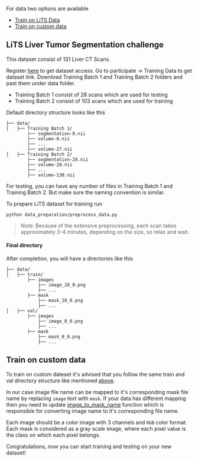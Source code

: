 For data two options are available

- [Train on LiTS Data](#lits-liver-tumor-segmentation-challenge)
- [Train on custom data](#train-on-custom-data)

## LiTS Liver Tumor Segmentation challenge

This dataset consist of 131 Liver CT Scans.

Register [here](https://competitions.codalab.org/competitions/17094) to get dataset access.
Go to participate &rarr; Training Data to get dataset link.
Download Training Batch 1 and Training Batch 2 folders and past them under data folder.

- Training Batch 1 consist of 28 scans which are used for testing
- Training Batch 2 consist of 103 scans which are used for training

Default directory structure looks like this

    ├── data/
    │   ├── Training Batch 1/
            ├── segmentation-0.nii
            ├── volume-0.nii
            ├── ...
            ├── volume-27.nii
    │   ├── Training Batch 2/
            ├── segmentation-28.nii
            ├── volume-28.nii
            ├── ...
            ├── volume-130.nii

For testing, you can have any number of files in Training Batch 1 and Training Batch 2. But make sure the naming
convention is similar.

To prepare LiTS dataset for training run

```
python data_preparation/preprocess_data.py
```

> Note: Because of the extensive preprocessing, each scan takes approximately 3-4 minutes, depending on the size, so
> relax and wait.

#### Final directory

After completion, you will have a directories like this

    ├── data/
    │   ├── train/
            ├── images
                ├── image_28_0.png
                ├── ...
            ├── mask
                ├── mask_28_0.png
                ├── ...
    │   ├── val/
            ├── images
                ├── image_0_0.png
                ├── ...
            ├── mask
                ├── mask_0_0.png
                ├── ...

## Train on custom data

To train on custom dateset it's advised that you follow the same train and val directory structure like
mentioned [above](#final-directory).

In our case image file name can be mapped to it's corresponding mask file name by replacing `image` text with `mask`. If
your data has different mapping then you need to update [image_to_mask_name](/utils/images_utils.py#L63) function which
is responsible for converting image name to it's corresponding file name.

Each image should be a color image with 3 channels and `RGB` color format. Each mask is considered as a gray scale
image, where each pixel value is the class on which each pixel belongs.

Congratulations, now you can start training and testing on your new dataset!